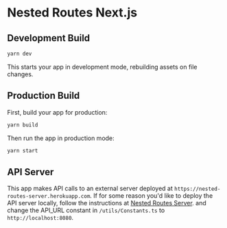 # Nested Routes Next.js

## Development Build

```sh
yarn dev
```

This starts your app in development mode, rebuilding assets on file changes.

## Production Build

First, build your app for production:

```sh
yarn build
```

Then run the app in production mode:

```sh
yarn start
```

## API Server

This app makes API calls to an external server deployed at
`https://nested-routes-server.herokuapp.com`. If for some reason you'd like to
deploy the API server locally, follow the instructions at
[Nested Routes Server](../nested-routes-server/README.md). and change the
API_URL constant in `/utils/Constants.ts` to `http://localhost:8080`.
